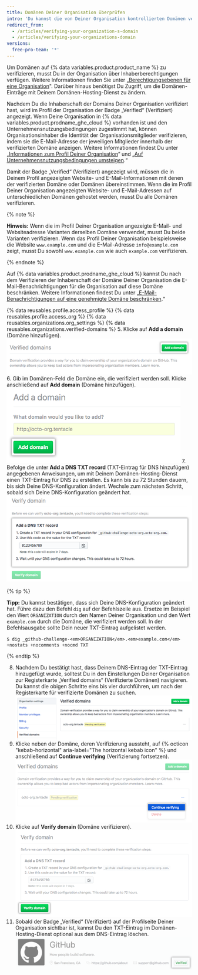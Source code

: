 ```yaml
---
title: Domänen Deiner Organisation überprüfen
intro: 'Du kannst die von Deiner Organisation kontrollierten Domänen verifizieren, um die Identität Deiner Organisation auf {% data variables.product.product_name %} zu bestätigen.'
redirect_from:
  - /articles/verifying-your-organization-s-domain
  - /articles/verifying-your-organizations-domain
versions:
  free-pro-team: '*'
---
```


Um Domänen auf {% data variables.product.product_name %} zu verifizieren, musst Du in der Organisation über Inhaberberechtigungen verfügen. Weitere Informationen finden Sie unter „[Berechtigungsebenen für eine Organisation](/articles/permission-levels-for-an-organization)". Darüber hinaus benötigst Du Zugriff, um die Domänen-Einträge mit Deinem Domänen-Hosting-Dienst zu ändern.

Nachdem Du die Inhaberschaft der Domains Deiner Organisation verifiziert hast, wird im Profil der Organisation der Badge „Verified“ (Verifiziert) angezeigt. Wenn Deine Organisation in {% data variables.product.prodname_ghe_cloud %} vorhanden ist und den Unternehmensnutzungsbedingungen zugestimmt hat, können Organisationsinhaber die Identität der Organisationsmitglieder verifizieren, indem sie die E-Mail-Adresse der jeweiligen Mitglieder innerhalb der verifizierten Domäne anzeigen. Weitere Informationen findest Du unter „[Informationen zum Profil Deiner Organisation](/articles/about-your-organization-s-profile/)“ und „[Auf Unternehmensnutzungsbedingungen umsteigen](/articles/upgrading-to-the-corporate-terms-of-service).“

Damit der Badge „Verified“ (Verifiziert) angezeigt wird, müssen die in Deinem Profil angezeigten Website- und E-Mail-Informationen mit denen der verifizierten Domäne oder Domänen übereinstimmen. Wenn die im Profil Deiner Organisation angezeigten Website- und E-Mail-Adressen auf unterschiedlichen Domänen gehostet werden, musst Du alle Domänen verifizieren.

{% note %}

**Hinweis:** Wenn die im Profil Deiner Organisation angezeigte E-Mail- und Websiteadresse Varianten derselben Domäne verwendet, musst Du beide Varianten verifizieren. Wenn das Profil Deiner Organisation beispielsweise die Website `www.example.com` und die E-Mail-Adresse `info@example.com` zeigt, musst Du sowohl `www.example.com` wie auch `example.com` verifizieren.

{% endnote %}

Auf {% data variables.product.prodname_ghe_cloud %} kannst Du nach dem Verifizieren der Inhaberschaft der Domäne Deiner Organisation die E-Mail-Benachrichtigungen für die Organisation auf diese Domäne beschränken. Weitere Informationen findest Du unter „[E-Mail-Benachrichtigungen auf eine genehmigte Domäne beschränken](/articles/restricting-email-notifications-to-an-approved-domain).“

{% data reusables.profile.access_profile %}
{% data reusables.profile.access_org %}
{% data reusables.organizations.org_settings %}
{% data reusables.organizations.verified-domains %}
5. Klicke auf **Add a domain** (Domäne hinzufügen). ![Schaltfläche „Add a domain“ (Domäne hinzufügen)](/assets/images/help/organizations/add-a-domain-button.png)
6. Gib im Domänen-Feld die Domäne ein, die verifiziert werden soll. Klicke anschließend auf **Add domain** (Domäne hinzufügen). ![Feld zum Hinzufügen einer Domäne](/assets/images/help/organizations/add-domain-field.png)
7. Befolge die unter **Add a DNS TXT record** (TXT-Eintrag für DNS hinzufügen) angegebenen Anweisungen, um mit Deinem Domänen-Hosting-Dienst einen TXT-Eintrag für DNS zu erstellen. Es kann bis zu 72 Stunden dauern, bis sich Deine DNS-Konfiguration ändert. Wechsle zum nächsten Schritt, sobald sich Deine DNS-Konfiguration geändert hat. ![Anweisungen zum Erstellen eines TXT-Eintrags für DNS](/assets/images/help/organizations/create-dns-txt-record-instructions.png)

   {% tip %}

   **Tipp:** Du kannst bestätigen, dass sich Deine DNS-Konfiguration geändert hat. Führe dazu den Befehl `dig` auf der Befehlszeile aus. Ersetze im Beispiel den Wert `ORGANIZATION` durch den Namen Deiner Organisation und den Wert `example.com` durch die Domäne, die verifiziert werden soll. In der Befehlsausgabe sollte Dein neuer TXT-Eintrag aufgelistet werden.

   ```shell
   $ dig _github-challenge-<em>ORGANIZATION</em>.<em>example.com</em> +nostats +nocomments +nocmd TXT
   ```

   {% endtip %}

8. Nachdem Du bestätigt hast, dass Deinem DNS-Eintrag der TXT-Eintrag hinzugefügt wurde, solltest Du in den Einstellungen Deiner Organisation zur Registerkarte „Verified domains“ (Verifizierte Domänen) navigieren. Du kannst die obigen Schritte eins bis vier durchführen, um nach der Registerkarte für verifizierte Domänen zu suchen. ![Seite mit Einstellungen zu verifizierten Domänen mit ausstehender Domäne](/assets/images/help/organizations/pending-domain-verification.png)
9. Klicke neben der Domäne, deren Verifizierung aussteht, auf {% octicon "kebab-horizontal" aria-label="The horizontal kebab icon" %} und anschließend auf **Continue verifying** (Verifizierung fortsetzen). ![Schaltfläche „Continue verifying“ (Verifizierung fortsetzen) für Domäne](/assets/images/help/organizations/continue-verifying-domain.png)
10. Klicke auf **Verify domain** (Domäne verifizieren). ![Schaltfläche „Verify domain“ (Domäne verifizieren)](/assets/images/help/organizations/verify-domain-final-button.png)
11. Sobald der Badge „Verified“ (Verifiziert) auf der Profilseite Deiner Organisation sichtbar ist, kannst Du den TXT-Eintrag im Domänen-Hosting-Dienst optional aus dem DNS-Eintrag löschen. ![Badge „Verified“ (Verifiziert)](/assets/images/help/organizations/verified-badge.png)
